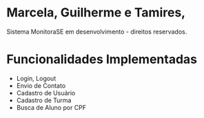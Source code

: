 <h1>Marcela, Guilherme e Tamires,</h1>

Sistema MonitoraSE em desenvolvimento - direitos reservados. 

# Funcionalidades Implementadas
<ul> 
  <li>Login, Logout</li>
  <li>Envio de Contato</li>
  <li>Cadastro de Usuário</li>
  <li>Cadastro de Turma</li>
  <li>Busca de Aluno por CPF</li>
</ul>
